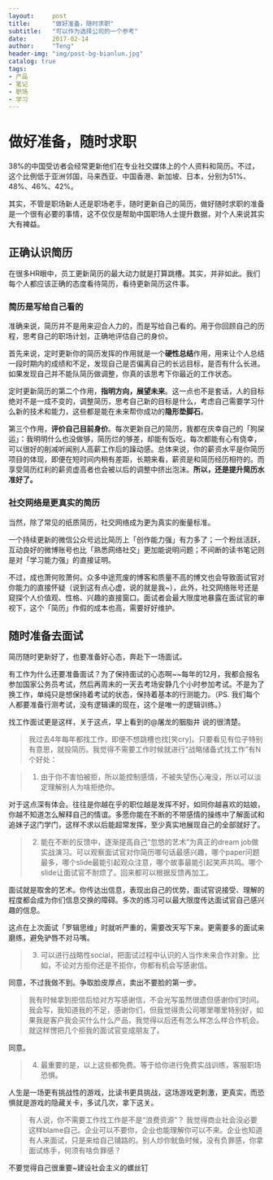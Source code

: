```yaml
---
layout:     post
title:      "做好准备，随时求职"
subtitle:   "可以作为选择公司的一个参考"
date:       2017-02-14
author:     "Teng"
header-img: "img/post-bg-bianlun.jpg"
catalog: true
tags:
- 产品
- 笔记
- 职场
- 学习
---
```

# 做好准备，随时求职

38%的中国受访者会经常更新他们在专业社交媒体上的个人资料和简历。不过，这个比例低于亚洲邻国，马来西亚、中国香港、新加坡、日本，分别为51%、48%、46%、42%。

其实，不管是职场新人还是职场老手，随时更新自己的简历，做好随时求职的准备是一个很有必要的事情，这不仅仅是帮助中国职场人士提升数据，对个人来说其实大有裨益。

## 正确认识简历

在很多HR眼中，员工更新简历的最大动力就是打算跳槽。其实，并非如此。我们每个人都应该正确的态度看待简历，看待更新简历这件事。

### 简历是写给自己看的

准确来说，简历并不是用来迎合人力的，而是写给自己看的。用于你回顾自己的历程，思考自己的职场计划，正确地评估自己的身价。

首先来说，定时更新你的简历发挥的作用就是一个**硬性总结**作用，用来让个人总结一段时期内的成绩和不足，发现自己是否偏离自己的长远目标，是否有什么长进。如果发现自己并不能队简历做调整，你真的该思考下你最近的工作状态。

定时更新简历的第二个作用，**指明方向，展望未来**。这一点也不是套话，人的目标绝对不是一成不变的，调整简历，思考自己新的目标是什么，考虑自己需要学习什么新的技术和能力，这些都是能在未来帮你成功的**隐形垫脚石**。

第三个作用，**评价自己目前身价**。每次更新自己的简历，我都在庆幸自己的「狗屎运」：我明明什么也没做够，简历烂的够差，却能有饭吃，每次都能有心有侥幸，可以很好的削减听闻别人高薪工作后的躁动感。总体来说，你的薪资水平是你简历项目的体现，即便在短时间内稍有差距，长期来看，薪资是和简历经历相符的。而享受简历红利的薪资虚高者也会被以后的调整中挤出泡沫。**所以，还是提升简历水准好了。**


### 社交网络是更真实的简历

当然，除了常见的纸质简历，社交网络成为更为真实的衡量标准。

一个持续更新的微信公众号远比简历上「创作能力强」有力多了；一个粉丝活跃，互动良好的微博账号也比「熟悉网络社交」更加能说明问题；不间断的读书笔记则是对「学习能力强」的直接证明。

不过，成也萧何败萧何。众多中途荒废的博客和质量不高的博文也会导致面试官对你能力的直接怀疑（说到这有点心虚，说的就是我~），此外，社交网络账号还是窥探个人价值观、性格、兴趣的直接窗口。面试者会最大限度地暴露在面试官的审视下，这个「简历」作假的成本也高，需要好好维护。


## 随时准备去面试

简历随时更新好了，也要准备好心态，奔赴下一场面试。

有工作为什么还要准备面试？为了保持面试的心态啊~~每年的12月，我都会报名参加国家公务员考试，然后再周末的一天去考场安静几个小时参加考试。不是为了换工作，单纯只是想保持着考试的状态，保持着基本的行测能力。（PS. 我们每个人都要准备行测考试，没有逻辑课的现在，这个是唯一的逻辑训练。）

找工作面试更是这样，关于这点，早上看到的@屠龙的胭脂井 说的很清楚。

>  我过去4年每年都找工作，即便不想跳槽也找[笑cry]。只要看见有位子特别有意思，就投简历。我觉得不需要工作时候就进行“战略储备式找工作”有N个好处：

> 1. 由于你不害怕被拒，所以能控制感情，不被失望伤心淹没，所以可以淡定理解别人为啥拒绝你。

对于这点深有体会。往往是你越在乎的职位越是发挥不好，如同你越喜欢的姑娘，你越不知道怎么解释自己的情谊。多愿你能在不断的不带感情的操练中了解面试和追妹子这门学门，这样不求以后能超常发挥，至少真实地展现自己的全部就好了。

> 2. 能在不断的反馈中，逐渐提高自己“忽悠的艺术”为真正的dream job做实战演习。可以观察面试官对你简历哪句话最感兴趣，哪个paper问题最多，哪个slide最能引起观众注意，哪个故事最能引起笑声共鸣。哪个slide让面试官不耐烦了。回来都可以根据反馈再加工。

面试就是取舍的艺术。你传达出信息，表现出自己的优势，面试官说接受、理解的程度都会成为你们信息交换的障碍。多次的练习可以最大限度传达面试官自己感兴趣的信息。

这点在上次面试「罗辑思维」时就听严重的，需要改天写下来。更需要多的面试来磨练，避免驴唇不对马嘴。

> 3. 可以进行战略性social，把面试过程中认识的人当作未来合作对象。比如，不论对方拒你还是不拒你，你都有机会写感谢信。

同意，不过我做不到。争取脸皮厚点，卖出不要脸的第一步。

> 我有时候拿到拒信后给对方写感谢信，不会光写虽然很遗但感谢你们时间。我会写，我知道我的不足，感谢你们，但我觉得贵公司哪里哪里特别好，如果我是客户我会买什么什么产品，我觉得以后还有怎么样怎么样合作机会。就这样愣把几个拒我的面试官变成朋友了。

同意。

> 4. 最重要的是，以上这些都免费。等于给你进行免费实战训练，客服职场恐惧。

人生是一场更有挑战性的游戏，比读书更具挑战，这场游戏更刺激，更真实，而恐惧就是游戏的隐藏关卡，多试几次，拿下这关。

> 有人说，你不需要工作找工作是不是“浪费资源”？ 我觉得商业社会没必要这样blame自己。企业可以不要你，企业也能理解你可以不来。企业也知道有人来面试，只是来给自己铺路的。别人炒你鱿鱼时候，没有负罪感，你拿面试练手，何须有啥负罪感？

不要觉得自己很重要~建设社会主义的螺丝钉

